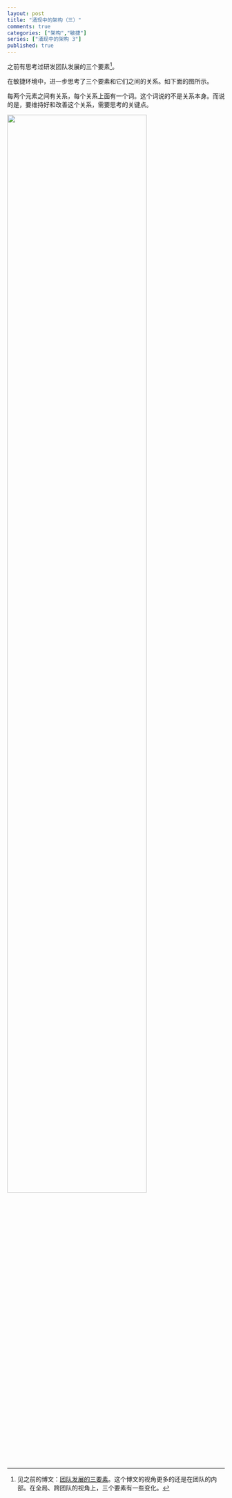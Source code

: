 ```yaml
---
layout: post
title: "涌现中的架构（三）"
comments: true
categories: ["架构","敏捷"]
series: ["涌现中的架构 3"]
published: true
---
```


之前有思考过研发团队发展的三个要素[^1]。

在敏捷环境中，进一步思考了三个要素和它们之间的关系。<!-- more -->如下面的图所示。

每两个元素之间有关系，每个关系上面有一个词。这个词说的不是关系本身。而说的是，要维持好和改善这个关系，需要思考的关键点。

<img src="/images/emergence/3Factor.png" width="80%"/>

[^1]: 见之前的博文：[团队发展的三要素](/blog/2016/05/02/3h/)。这个博文的视角更多的还是在团队的内部。在全局、跨团队的视角上，三个要素有一些变化。


